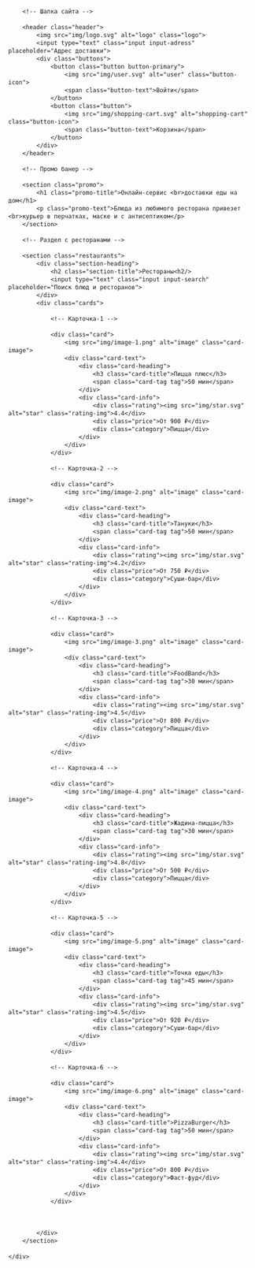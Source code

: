 <!DOCTYPE html>
<html lang="ru">
<head>
	<meta charset="UTF-8">
	<meta name="viewport" content="width=device-width, initial-scale=1.0">
	<title>Delivery Food - Доставка еды на дом</title>
	<link rel="stylesheet" href="css/normalize.css">
	<link rel="stylesheet" href="css/style.css">
	<link href="https://fonts.googleapis.com/css?family=Roboto:400,700&display=swap&subset=cyrillic" rel="stylesheet">
</head>
<body>
	<div class="container">

		<!-- Шапка сайта -->

		<header class="header">
			<img src="img/logo.svg" alt="logo" class="logo">
			<input type="text" class="input input-adress" placeholder="Адрес доставки">
			<div class="buttons">
				<button class="button button-primary">
					<img src="img/user.svg" alt="user" class="button-icon">
					<span class="button-text">Войти</span>
				</button>
				<button class="button">
					<img src="img/shopping-cart.svg" alt="shopping-cart" class="button-icon">
					<span class="button-text">Корзина</span>
				</button>
			</div>
		</header>

		<!-- Промо банер -->

		<section class="promo">
			<h1 class="promo-title">Онлайн-сервис <br>доставки еды на дом</h1>
			<p class="promo-text">Блюда из любимого ресторана привезет <br>курьер в перчатках, маске и с антисептиком</p>
		</section>

		<!-- Раздел с ресторанами -->

		<section class="restaurants">
			<div class="section-heading">
				<h2 class="section-title">Рестораны<h2/>
				<input type="text" class="input input-search" placeholder="Поиск блюд и ресторанов">
			</div>
			<div class="cards">

				<!-- Карточка-1 -->

				<div class="card">
					<img src="img/image-1.png" alt="image" class="card-image">
					<div class="card-text">
						<div class="card-heading">
							<h3 class="card-title">Пицца плюс</h3>
							<span class="card-tag tag">50 мин</span>
						</div>
						<div class="card-info">
							<div class="rating"><img src="img/star.svg" alt="star" class="rating-img">4.4</div>
							<div class="price">От 900 ₽</div>
							<div class="category">Пицца</div>
						</div>
					</div>	
				</div>

				<!-- Карточка-2 -->
				
				<div class="card">
					<img src="img/image-2.png" alt="image" class="card-image">
					<div class="card-text">
						<div class="card-heading">
							<h3 class="card-title">Тануки</h3>
							<span class="card-tag tag">50 мин</span>
						</div>
						<div class="card-info">
							<div class="rating"><img src="img/star.svg" alt="star" class="rating-img">4.2</div>
							<div class="price">От 750 ₽</div>
							<div class="category">Суши-бар</div>
						</div>
					</div>	
				</div>

				<!-- Карточка-3 -->
				
				<div class="card">
					<img src="img/image-3.png" alt="image" class="card-image">
					<div class="card-text">
						<div class="card-heading">
							<h3 class="card-title">FoodBand</h3>
							<span class="card-tag tag">30 мин</span>
						</div>
						<div class="card-info">
							<div class="rating"><img src="img/star.svg" alt="star" class="rating-img">4.5</div>
							<div class="price">От 800 ₽</div>
							<div class="category">Пицца</div>
						</div>
					</div>	
				</div>

				<!-- Карточка-4 -->
				
				<div class="card">
					<img src="img/image-4.png" alt="image" class="card-image">
					<div class="card-text">
						<div class="card-heading">
							<h3 class="card-title">Жадина-пицца</h3>
							<span class="card-tag tag">30 мин</span>
						</div>
						<div class="card-info">
							<div class="rating"><img src="img/star.svg" alt="star" class="rating-img">4.8</div>
							<div class="price">От 500 ₽</div>
							<div class="category">Пицца</div>
						</div>
					</div>	
				</div>

				<!-- Карточка-5 -->
				
				<div class="card">
					<img src="img/image-5.png" alt="image" class="card-image">
					<div class="card-text">
						<div class="card-heading">
							<h3 class="card-title">Точка еды</h3>
							<span class="card-tag tag">45 мин</span>
						</div>
						<div class="card-info">
							<div class="rating"><img src="img/star.svg" alt="star" class="rating-img">4.5</div>
							<div class="price">От 920 ₽</div>
							<div class="category">Суши-бар</div>
						</div>
					</div>	
				</div>

				<!-- Карточка-6 -->
				
				<div class="card">
					<img src="img/image-6.png" alt="image" class="card-image">
					<div class="card-text">
						<div class="card-heading">
							<h3 class="card-title">PizzaBurger</h3>
							<span class="card-tag tag">50 мин</span>
						</div>
						<div class="card-info">
							<div class="rating"><img src="img/star.svg" alt="star" class="rating-img">4.4</div>
							<div class="price">От 800 ₽</div>
							<div class="category">Фаст-фуд</div>
						</div>
					</div>	
				</div>



			</div>
		</section>

	</div>
</body>
</html>
